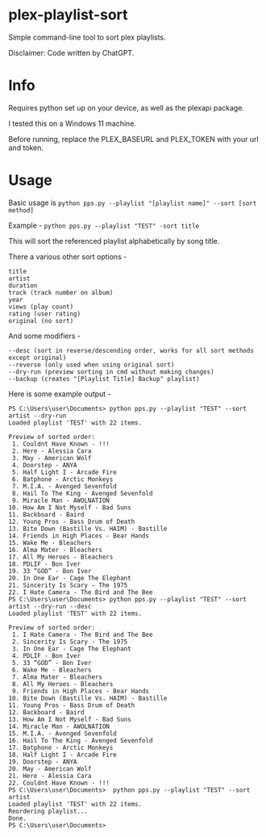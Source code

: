 # plex-playlist-sort
Simple command-line tool to sort plex playlists.

Disclaimer: Code written by ChatGPT.

# Info
Requires python set up on your device, as well as the plexapi package.

I tested this on a Windows 11 machine.

Before running, replace the PLEX_BASEURL and PLEX_TOKEN with your url and token.

# Usage
Basic usage is
`python pps.py --playlist "[playlist name]" --sort [sort method]`

Example - `python pps.py --playlist "TEST" -sort title`

This will sort the referenced playlist alphabetically by song title.

There a various other sort options -
```
title
artist
duration
track (track number on album)
year
views (play count)
rating (user rating)
original (no sort)
```

And some modifiers - 
```
--desc (sort in reverse/descending order, works for all sort methods except original)
--reverse (only used when using original sort)
--dry-run (preview sorting in cmd without making changes)
--backup (creates "[Playlist Title] Backup" playlist)
```

Here is some example output -
```
PS C:\Users\user\Documents> python pps.py --playlist "TEST" --sort artist --dry-run
Loaded playlist 'TEST' with 22 items.

Preview of sorted order:
 1. Couldnt Have Known - !!!
 2. Here - Alessia Cara
 3. May - American Wolf
 4. Doorstep - ANYA
 5. Half Light I - Arcade Fire
 6. Batphone - Arctic Monkeys
 7. M.I.A. - Avenged Sevenfold
 8. Hail To The King - Avenged Sevenfold
 9. Miracle Man - AWOLNATION
10. How Am I Not Myself - Bad Suns
11. Backboard - Baird
12. Young Pros - Bass Drum of Death
13. Bite Down (Bastille Vs. HAIM) - Bastille
14. Friends in High Places - Bear Hands
15. Wake Me - Bleachers
16. Alma Mater - Bleachers
17. All My Heroes - Bleachers
18. PDLIF - Bon Iver
19. 33 “GOD” - Bon Iver
20. In One Ear - Cage The Elephant
21. Sincerity Is Scary - The 1975
22. I Hate Camera - The Bird and The Bee
PS C:\Users\user\Documents> python pps.py --playlist "TEST" --sort artist --dry-run --desc
Loaded playlist 'TEST' with 22 items.

Preview of sorted order:
 1. I Hate Camera - The Bird and The Bee
 2. Sincerity Is Scary - The 1975
 3. In One Ear - Cage The Elephant
 4. PDLIF - Bon Iver
 5. 33 “GOD” - Bon Iver
 6. Wake Me - Bleachers
 7. Alma Mater - Bleachers
 8. All My Heroes - Bleachers
 9. Friends in High Places - Bear Hands
10. Bite Down (Bastille Vs. HAIM) - Bastille
11. Young Pros - Bass Drum of Death
12. Backboard - Baird
13. How Am I Not Myself - Bad Suns
14. Miracle Man - AWOLNATION
15. M.I.A. - Avenged Sevenfold
16. Hail To The King - Avenged Sevenfold
17. Batphone - Arctic Monkeys
18. Half Light I - Arcade Fire
19. Doorstep - ANYA
20. May - American Wolf
21. Here - Alessia Cara
22. Couldnt Have Known - !!!
PS C:\Users\user\Documents>  python pps.py --playlist "TEST" --sort artist
Loaded playlist 'TEST' with 22 items.
Reordering playlist...
Done.
PS C:\Users\user\Documents>
```
